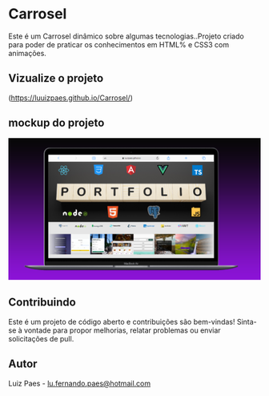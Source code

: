 # Carrosel

Este é um Carrosel dinâmico sobre algumas tecnologias..Projeto criado para poder de praticar os conhecimentos em HTML% e CSS3 com animações.

## Vizualize o projeto
(https://luuizpaes.github.io/Carrosel/)

## mockup do projeto
<img src="https://github.com/LuuizPaes/Carrosel/blob/main/assets/mockup.png?raw=true">

## Contribuindo

Este é um projeto de código aberto e contribuições são bem-vindas! Sinta-se à vontade para propor melhorias, relatar problemas ou enviar solicitações de pull.

## Autor

Luiz Paes - lu.fernando.paes@hotmail.com

